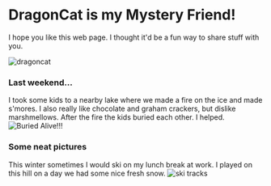 # DragonCat is my Mystery Friend!


I hope you like this web page. I thought it'd be a fun way to share stuff with you.

![dragoncat](https://user-images.githubusercontent.com/80181083/110267478-81cce980-7f85-11eb-89ef-76147ab83b52.jpg)



### Last weekend...
I took some kids to a nearby lake where we made a fire on the ice and made s'mores. I also really like chocolate and graham crackers, but dislike marshmellows. After the fire the kids buried each other. I helped. ![Buried Alive!!!](https://user-images.githubusercontent.com/80181083/110267552-ae810100-7f85-11eb-9cad-24c076580a62.jpg)

### Some neat pictures

This winter sometimes I would ski on my lunch break at work. I played on this hill on a day we had some nice fresh snow. ![ski tracks](https://user-images.githubusercontent.com/80181083/110267063-ac6a7280-7f84-11eb-8190-aae28772a39e.jpg)
